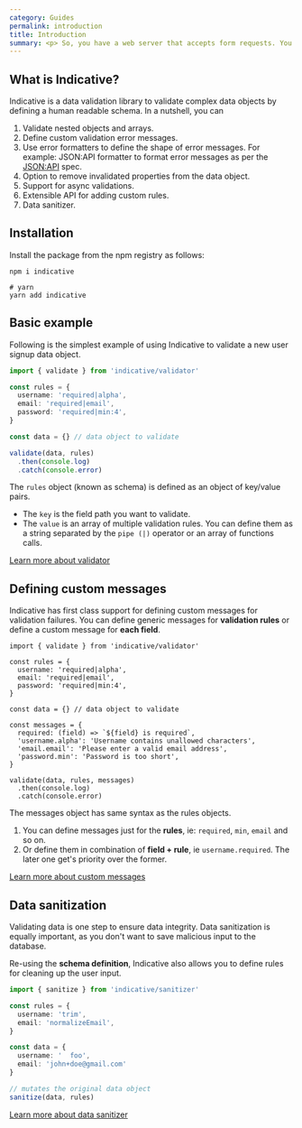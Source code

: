 ```yaml
---
category: Guides
permalink: introduction
title: Introduction
summary: <p> So, you have a web server that accepts form requests. You want to validate and sanitize the data before your application can consume and store it inside the database. </p> <p> Say 👋 to Indicative! </p>
---
```


## What is Indicative?

Indicative is a data validation library to validate complex data objects by defining a human readable schema. In a nutshell, you can

1. Validate nested objects and arrays.
2. Define custom validation error messages.
3. Use error formatters to define the shape of error messages. For example: JSON:API formatter to format error messages as per the [JSON:API](https://jsonapi.org/format/#error-objects) spec.
4. Option to remove invalidated properties from the data object.
5. Support for async validations.
6. Extensible API for adding custom rules.
7. Data sanitizer.

## Installation
Install the package from the npm registry as follows:

```shell
npm i indicative

# yarn
yarn add indicative
```

## Basic example
Following is the simplest example of using Indicative to validate a new user signup data object.

```ts
import { validate } from 'indicative/validator'

const rules = {
  username: 'required|alpha',
  email: 'required|email',
  password: 'required|min:4',
}

const data = {} // data object to validate

validate(data, rules)
  .then(console.log)
  .catch(console.error)
```

The `rules` object (known as schema) is defined as an object of key/value pairs. 

- The `key` is the field path you want to validate.
- The `value` is an array of multiple validation rules. You can define them as a string separated by the `pipe (|)` operator or an array of functions calls.

[Learn more about validator](validator-101)

## Defining custom messages
Indicative has first class support for defining custom messages for validation failures. You can define generic messages for **validation rules** or define a custom message for **each field**.

```ts{11-16,18}
import { validate } from 'indicative/validator'

const rules = {
  username: 'required|alpha',
  email: 'required|email',
  password: 'required|min:4',
}

const data = {} // data object to validate

const messages = {
  required: (field) => `${field} is required`,
  'username.alpha': 'Username contains unallowed characters',
  'email.email': 'Please enter a valid email address',
  'password.min': 'Password is too short',
}

validate(data, rules, messages)
  .then(console.log)
  .catch(console.error)
```

The messages object has same syntax as the rules objects.

1. You can define messages just for the **rules**, ie: `required`, `min`, `email` and so on.
2. Or define them in combination of **field + rule**, ie `username.required`. The later one get's priority over the former.

[Learn more about custom messages](custom-messages)

## Data sanitization
Validating data is one step to ensure data integrity. Data sanitization is equally important, as you don't want to save malicious input to the database.

Re-using the **schema definition**, Indicative also allows you to define rules for cleaning up the user input.

```ts
import { sanitize } from 'indicative/sanitizer'

const rules = {
  username: 'trim',
  email: 'normalizeEmail',
}

const data = {
  username: '  foo',
  email: 'john+doe@gmail.com'
}

// mutates the original data object
sanitize(data, rules)
```

[Learn more about data sanitizer](sanitizer)
